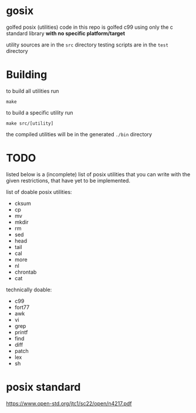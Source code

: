 # gosix
golfed posix (utilities)
code in this repo is golfed c99 using only the c standard library **with no specific platform/target**

utility sources are in the `src` directory
testing scripts are in the `test` directory

# Building
to build all utilities run
```
make
```

to build a specific utility run
```
make src/[utility]
```

the compiled utilities will be in the generated `./bin` directory

# TODO
listed below is a (incomplete) list of posix utilities that you can write with the given restrictions, that have yet to be implemented.

list of doable posix utilities:
- cksum
- cp
- mv
- mkdir
- rm
- sed
- head
- tail
- cal
- more
- nl
- chrontab
- cat

technically doable:
- c99
- fort77
- awk
- vi
- grep
- printf
- find
- diff
- patch
- lex
- sh

# posix standard
https://www.open-std.org/jtc1/sc22/open/n4217.pdf
